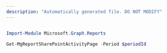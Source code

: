 ```yaml
---
description: "Automatically generated file. DO NOT MODIFY"
---
```


```powershell

Import-Module Microsoft.Graph.Reports

Get-MgReportSharePointActivityPage -Period $periodId 

```